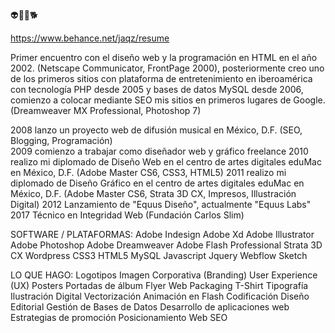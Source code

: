 👽👾👻🐕

https://www.behance.net/jaqz/resume

Primer encuentro con el diseño web y la programación en HTML en el año 2002. (Netscape Communicator, FrontPage 2000), posteriormente creo uno de los primeros sitios con plataforma de entretenimiento en iberoamérica con tecnología PHP desde 2005 y bases de datos MySQL desde 2006, comienzo a colocar mediante SEO mis sitios en primeros lugares de Google. (Dreamweaver MX Professional, Photoshop 7)

2008 lanzo un proyecto web de difusión musical en México, D.F. (SEO, Blogging, Programación) <br>
2009 comienzo a trabajar como diseñador web y gráfico freelance
2010 realizo mi diplomado de Diseño Web en el centro de artes digitales eduMac en México, D.F. (Adobe Master CS6, CSS3, HTML5)
2011 realizo mi diplomado de Diseño Gráfico en el centro de artes digitales eduMac en México, D.F. (Adobe Master CS6, Strata 3D CX, Impresos, Illustración Digital)
2012 Lanzamiento de "Equus Diseño", actualmente "Equus Labs"
2017 Técnico en Integridad Web (Fundación Carlos Slim)

SOFTWARE / PLATAFORMAS:
Adobe Indesign
Adobe Xd
Adobe Illustrator
Adobe Photoshop
Adobe Dreamweaver
Adobe Flash Professional
Strata 3D CX
Wordpress
CSS3
HTML5
MySQL
Javascript
Jquery
Webflow
Sketch

LO QUE HAGO:
Logotipos
Imagen Corporativa (Branding)
User Experience (UX)
Posters
Portadas de álbum
Flyer
Web
Packaging
T-Shirt
Tipografía
Ilustración Digital
Vectorización
Animación en Flash
Codificación
Diseño Editorial
Gestión de Bases de Datos
Desarrollo de aplicaciones web
Estrategias de promoción
Posicionamiento Web SEO
